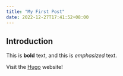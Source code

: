 ```yaml
---
title: "My First Post"
date: 2022-12-27T17:41:52+08:00
---
```


## Introduction

This is **bold** text, and this is *emphasized* text.

Visit the [Hugo](https://gohugo.io) website!

